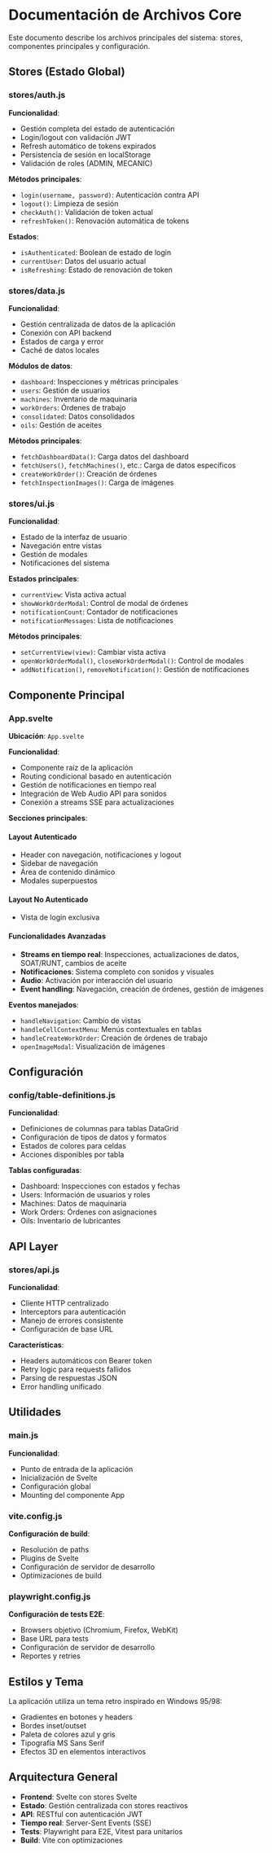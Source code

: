 # Documentación de Archivos Core

Este documento describe los archivos principales del sistema: stores, componentes principales y configuración.

## Stores (Estado Global)

### stores/auth.js

**Funcionalidad**:
- Gestión completa del estado de autenticación
- Login/logout con validación JWT
- Refresh automático de tokens expirados
- Persistencia de sesión en localStorage
- Validación de roles (ADMIN, MECANIC)

**Métodos principales**:
- `login(username, password)`: Autenticación contra API
- `logout()`: Limpieza de sesión
- `checkAuth()`: Validación de token actual
- `refreshToken()`: Renovación automática de tokens

**Estados**:
- `isAuthenticated`: Boolean de estado de login
- `currentUser`: Datos del usuario actual
- `isRefreshing`: Estado de renovación de token

### stores/data.js

**Funcionalidad**:
- Gestión centralizada de datos de la aplicación
- Conexión con API backend
- Estados de carga y error
- Caché de datos locales

**Módulos de datos**:
- `dashboard`: Inspecciones y métricas principales
- `users`: Gestión de usuarios
- `machines`: Inventario de maquinaria
- `workOrders`: Órdenes de trabajo
- `consolidated`: Datos consolidados
- `oils`: Gestión de aceites

**Métodos principales**:
- `fetchDashboardData()`: Carga datos del dashboard
- `fetchUsers()`, `fetchMachines()`, etc.: Carga de datos específicos
- `createWorkOrder()`: Creación de órdenes
- `fetchInspectionImages()`: Carga de imágenes

### stores/ui.js

**Funcionalidad**:
- Estado de la interfaz de usuario
- Navegación entre vistas
- Gestión de modales
- Notificaciones del sistema

**Estados principales**:
- `currentView`: Vista activa actual
- `showWorkOrderModal`: Control de modal de órdenes
- `notificationCount`: Contador de notificaciones
- `notificationMessages`: Lista de notificaciones

**Métodos principales**:
- `setCurrentView(view)`: Cambiar vista activa
- `openWorkOrderModal()`, `closeWorkOrderModal()`: Control de modales
- `addNotification()`, `removeNotification()`: Gestión de notificaciones

## Componente Principal

### App.svelte

**Ubicación**: `App.svelte`

**Funcionalidad**:
- Componente raíz de la aplicación
- Routing condicional basado en autenticación
- Gestión de notificaciones en tiempo real
- Integración de Web Audio API para sonidos
- Conexión a streams SSE para actualizaciones

**Secciones principales**:

#### Layout Autenticado
- Header con navegación, notificaciones y logout
- Sidebar de navegación
- Área de contenido dinámico
- Modales superpuestos

#### Layout No Autenticado
- Vista de login exclusiva

#### Funcionalidades Avanzadas
- **Streams en tiempo real**: Inspecciones, actualizaciones de datos, SOAT/RUNT, cambios de aceite
- **Notificaciones**: Sistema completo con sonidos y visuales
- **Audio**: Activación por interacción del usuario
- **Event handling**: Navegación, creación de órdenes, gestión de imágenes

**Eventos manejados**:
- `handleNavigation`: Cambio de vistas
- `handleCellContextMenu`: Menús contextuales en tablas
- `handleCreateWorkOrder`: Creación de órdenes de trabajo
- `openImageModal`: Visualización de imágenes

## Configuración

### config/table-definitions.js

**Funcionalidad**:
- Definiciones de columnas para tablas DataGrid
- Configuración de tipos de datos y formatos
- Estados de colores para celdas
- Acciones disponibles por tabla

**Tablas configuradas**:
- Dashboard: Inspecciones con estados y fechas
- Users: Información de usuarios y roles
- Machines: Datos de maquinaria
- Work Orders: Órdenes con asignaciones
- Oils: Inventario de lubricantes

## API Layer

### stores/api.js

**Funcionalidad**:
- Cliente HTTP centralizado
- Interceptors para autenticación
- Manejo de errores consistente
- Configuración de base URL

**Características**:
- Headers automáticos con Bearer token
- Retry logic para requests fallidos
- Parsing de respuestas JSON
- Error handling unificado

## Utilidades

### main.js

**Funcionalidad**:
- Punto de entrada de la aplicación
- Inicialización de Svelte
- Configuración global
- Mounting del componente App

### vite.config.js

**Configuración de build**:
- Resolución de paths
- Plugins de Svelte
- Configuración de servidor de desarrollo
- Optimizaciones de build

### playwright.config.js

**Configuración de tests E2E**:
- Browsers objetivo (Chromium, Firefox, WebKit)
- Base URL para tests
- Configuración de servidor de desarrollo
- Reportes y retries

## Estilos y Tema

La aplicación utiliza un tema retro inspirado en Windows 95/98:
- Gradientes en botones y headers
- Bordes inset/outset
- Paleta de colores azul y gris
- Tipografía MS Sans Serif
- Efectos 3D en elementos interactivos

## Arquitectura General

- **Frontend**: Svelte con stores Svelte
- **Estado**: Gestión centralizada con stores reactivos
- **API**: RESTful con autenticación JWT
- **Tiempo real**: Server-Sent Events (SSE)
- **Tests**: Playwright para E2E, Vitest para unitarios
- **Build**: Vite con optimizaciones